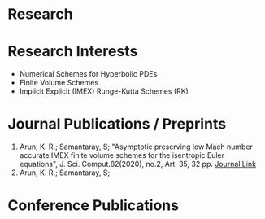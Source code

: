 # Research

# Research Interests
* Numerical Schemes for Hyperbolic PDEs
* Finite Volume Schemes
* Implicit Explicit (IMEX) Runge-Kutta Schemes (RK)

# Journal Publications / Preprints
1. Arun, K. R.; Samantaray, S; "Asymptotic preserving low Mach number accurate IMEX finite volume schemes for the isentropic Euler equations", J. Sci. Comput.82(2020), no.2, Art. 35, 32 pp. [Journal Link](https://link.springer.com/article/10.1007/s10915-020-01138-8)
2. Arun, K. R.; Samantaray, S;


# Conference Publications 
